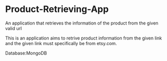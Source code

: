 # Product-Retrieving-App
An application that retrieves the information of the product from the given valid url

This is an application aims to retrive product information from the given link and the given link must specifically be from etsy.com.

Database:MongoDB

